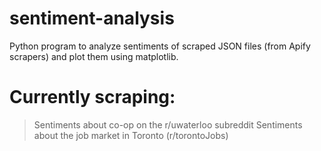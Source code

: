 # sentiment-analysis

Python program to analyze sentiments of scraped JSON files (from Apify scrapers) and plot them using matplotlib.

# Currently scraping: 

> Sentiments about co-op on the r/uwaterloo subreddit
> Sentiments about the job market in Toronto (r/torontoJobs)    